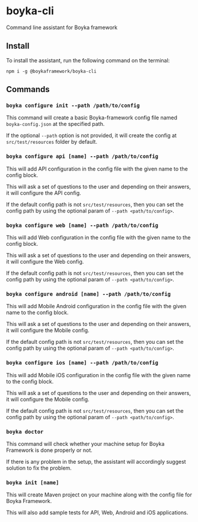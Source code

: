 # boyka-cli

Command line assistant for Boyka framework

## Install

To install the assistant, run the following command on the terminal:

```shell
npm i -g @boykaframework/boyka-cli
```

## Commands

### `boyka configure init --path /path/to/config`

This command will create a basic Boyka-framework config file named `boyka-config.json` at the specified path.

If the optional `--path` option is not provided, it will create the config at `src/test/resources` folder by default.

### `boyka configure api [name] --path /path/to/config`

This will add API configuration in the config file with the given name to the config block.

This will ask a set of questions to the user and depending on their answers, it will configure the API config.

If the default config path is not `src/test/resources`, then you can set the config path by using the optional param of `--path <path/to/config>`.

### `boyka configure web [name] --path /path/to/config`

This will add Web configuration in the config file with the given name to the config block.

This will ask a set of questions to the user and depending on their answers, it will configure the Web config.

If the default config path is not `src/test/resources`, then you can set the config path by using the optional param of `--path <path/to/config>`.

### `boyka configure android [name] --path /path/to/config`

This will add Mobile Android configuration in the config file with the given name to the config block.

This will ask a set of questions to the user and depending on their answers, it will configure the Mobile config.

If the default config path is not `src/test/resources`, then you can set the config path by using the optional param of `--path <path/to/config>`.

### `boyka configure ios [name] --path /path/to/config`

This will add Mobile iOS configuration in the config file with the given name to the config block.

This will ask a set of questions to the user and depending on their answers, it will configure the Mobile config.

If the default config path is not `src/test/resources`, then you can set the config path by using the optional param of `--path <path/to/config>`.

### `boyka doctor`

This command will check whether your machine setup for Boyka Framework is done properly or not.

If there is any problem in the setup, the assistant will accordingly suggest solution to fix the problem.

### `boyka init [name]`

This will create Maven project on your machine along with the config file for Boyka Framework.

This will also add sample tests for API, Web, Android and iOS applications.

